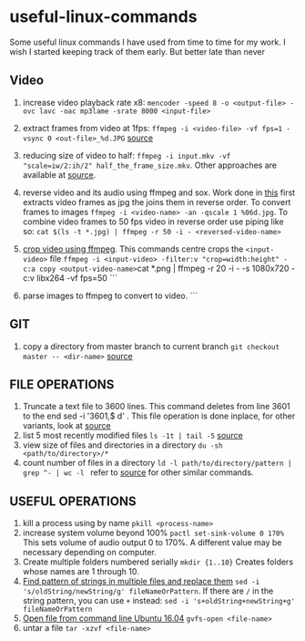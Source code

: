 # useful-linux-commands
Some useful linux commands I have used from time to time for my work. I wish I started keeping track of them early. But better late than never

## Video
1. increase video playback rate x8: ```mencoder -speed 8 -o <output-file> -ovc lavc -oac mp3lame -srate 8000 <input-file>```
1. extract frames from video at 1fps: ```ffmpeg -i <video-file> -vf fps=1 -vsync 0 <out-file>_%d.JPG``` [source](https://askubuntu.com/questions/1019356/how-can-l-use-ffmpeg-to-extract-frames-with-a-certain-fps-ans-scaling)
1.  reducing size of video to half: ```ffmpeg -i input.mkv -vf "scale=iw/2:ih/2" half_the_frame_size.mkv```. Other approaches are available at [source](https://unix.stackexchange.com/questions/28803/how-can-i-reduce-a-videos-size-with-ffmpeg).

1. reverse video and its audio using ffmpeg and sox. Work done in [this](https://nhs.io/reverse/) first extracts video frames as jpg the joins them in reverse order. To convert frames to images ```ffmpeg -i <video-name> -an -qscale 1 %06d.jpg```. To combine video frames to 50 fps video in reverse order use piping like so: ```cat $(ls -t *.jpg) | ffmpeg -r 50 -i - <reversed-video-name>```

1. [crop video using ffmpeg](https://askubuntu.com/questions/598324/convert-a-video-to-a-fixed-screen-size-by-cropping-and-resizing). This commands centre crops the ```<input-video>``` file ```ffmpeg -i <input-video> -filter:v "crop=width:height" -c:a copy <output-video-name>```cat *.png | ffmpeg -r 20 -i - -s 1080x720 -c:v libx264 -vf fps=50 <video-name>```
1. parse images to ffmpeg to convert to video. ```
## GIT
1. copy a directory from master branch to current branch ```git checkout master -- <dir-name>``` [source](https://stackoverflow.com/questions/2668886/git-copy-all-files-in-a-directory-from-another-branch)

## FILE OPERATIONS
1. Truncate a text file to 3600 lines. This command deletes from line 3601 to the end sed -i '3601,$ d' <filename>. This file operation is done inplace, for other variants, look at [source](https://stackoverflow.com/questions/19017994/how-do-i-limit-or-truncate-text-file-by-number-of-lines)
1. list 5 most recently modified files ```ls -1t | tail -5``` [source](https://stackoverflow.com/questions/15691359/how-can-i-list-ls-the-5-last-modified-files-in-a-directory)
1. view size of files and directories in a directory ```du -sh <path/to/directory>/*```
1. count number of files in a directory ```ld -l path/to/directory/pattern | grep ^- | wc -l ``` refer to [source](https://askubuntu.com/questions/34099/find-number-of-files-in-folder-and-sub-folders) for other similar commands.
## USEFUL OPERATIONS
1. kill a process using by name ```pkill <process-name>```
1. increase system volume beyond 100% ```pactl set-sink-volume 0 170%``` This sets volume of audio output 0 to 170%. A different value may be necessary depending on computer.
1. Create multiple folders numbered serially ```mkdir {1..10}``` Creates folders whose names are 1 through 10. 
1. [Find pattern of strings in multiple files and replace them](https://www.cyberciti.biz/faq/how-to-use-sed-to-find-and-replace-text-in-files-in-linux-unix-shell/) ```sed -i 's/oldString/newString/g' fileNameOrPattern```. If there are ```/``` in the string pattern, you can use ```+``` instead: ```sed -i 's+oldString+newString+g' fileNameOrPattern```
1. [Open file from command line Ubuntu 16.04](https://askubuntu.com/questions/43264/how-to-open-a-pdf-file-from-terminal) ```gvfs-open <file-name>```
 1. untar a file ```tar -xzvf <file-name>```
